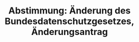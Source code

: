 ---
layout: abstimmung
title: "Abstimmung: Änderung des Bundesdatenschutzgesetzes, Änderungsantrag"
categories:
 - Inneres
tags:
 - Datenschutz
 - Verbraucherschutz
 
abstimmung:
 legislaturperiode: 18
 bundestagssitzung: 76
 abstimmung: 3
links:
 - title: https://www.bundestag.de/parlament/plenum/abstimmung/abstimmung?id=322
   url: https://www.bundestag.de/parlament/plenum/abstimmung/abstimmung?id=322
 - title: http://www.abgeordnetenwatch.de/bundesdatenschutzgesetz-1105-707.html
   url: http://www.abgeordnetenwatch.de/bundesdatenschutzgesetz-1105-707.html
data:
 - title: Abstimmungsergebnis 20141218_3-data.pdf
   url: /res/abstimmungsliste/20141218_3-data.pdf
 - title: Abstimmungsergebnis 20141218_3_xls-data.csv
   url: /res/abstimmungsliste/analyses/20141218_3_xls-data.csv
documents:
 - title: Drucksache 18/02848.pdf
   url: http://dip21.bundestag.de/dip21/btd/18/028/1802848.pdf
   local: /res/abstimmungsdaten/018-076-03/1802848.pdf
 - title: Drucksache 18/03598.pdf
   url: http://dip21.bundestag.de/dip21/btd/18/035/1803598.pdf
   local: /res/abstimmungsdaten/018-076-03/1803598.pdf
 - title: Drucksache 18/03601.pdf
   url: http://dip21.bundestag.de/dip21/btd/18/036/1803601.pdf
   local: /res/abstimmungsdaten/018-076-03/1803601.pdf
preview: |
     Deutscher Bundestag
    
     76. Sitzung des Deutschen Bundestages
     am Donnerstag, 18.Dezember 2014
    
     Endgültiges Ergebnis der Namentlichen Abstimmung Nr. 3
    
     Änderungsantrag der Abgeordneten Dr. Konstantin von Notz, Irene Mihalic, Renate Künast,
     weiterer Abgeordneter und der Fraktion BÜNDNIS 90/DIE GRÜNEN
     zu der zweiten Beratung des Gesetzentwurfs der Bundesregierung
     Entwurf eines Zweiten Gesetzes zur Änderung des Bundesdatenschutzgesetzes - Stärkung
     der Unabhängigkeit der Datenschutzaufsicht im Bund durch Errichtung einer obersten
     Bundesbehörde
     Drs. 18/2848, 18/3598 und 18/3601
    
     Abgegebene Stimmen insgesamt:
    
     566
    
     Nicht abgegebene Stimmen:
     Ja-Stimmen:
    
     63
     110
    
     Nein-Stimmen:
    
     456
    
     Enthaltungen:
    
     0
    
     Ungültige:
    
     0
    
     Berlin, den 18.12.2014
    
     Beginn: 21:07
     Ende: 21:10
---